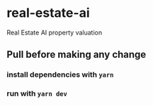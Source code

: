 # real-estate-ai
Real Estate AI property valuation

## Pull before making any change

### install dependencies with `yarn`
### run with `yarn dev`
